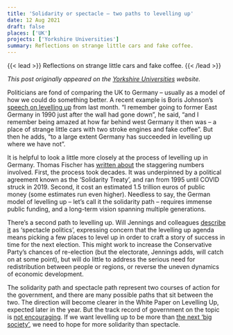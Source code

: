 ```yaml
---
title: 'Solidarity or spectacle – two paths to levelling up'
date: 12 Aug 2021
draft: false
places: ['UK']
projects: ['Yorkshire Universities']
summary: Reflections on strange little cars and fake coffee.
---
```


{{< lead >}} Reflections on strange little cars and fake coffee. {{< /lead >}}

_This post originally appeared on the [Yorkshire Universities](https://yorkshireuniversities.ac.uk/2021/08/12/solidarity-or-spectacle-two-paths-to-levelling-up/) website._

Politicians are fond of comparing the UK to Germany – usually as a model of how we could do something better. A recent example is Boris Johnson’s [speech on levelling up](https://www.gov.uk/government/speeches/the-prime-ministers-levelling-up-speech-15-july-2021) from last month. “I remember going to former East Germany in 1990 just after the wall had gone down”, he said, “and I remember being amazed at how far behind west Germany it then was – a place of strange little cars with two stroke engines and fake coffee”. But then he adds, “to a large extent Germany has succeeded in levelling up where we have not”.

It is helpful to look a little more closely at the process of levelling up in Germany. Thomas Fischer has [written about](http://uk2070.org.uk/wp-content/uploads/2020/12/UK2070_T&CP_Nov-Dec20.pdf) the staggering numbers involved. First, the process took decades. It was underpinned by a political agreement known as the ‘Solidarity Treaty’, and ran from 1995 until COVID struck in 2019. Second, it cost an estimated 1.5 trillion euros of public money (some estimates run even higher). Needless to say, the German model of levelling up – let’s call it the solidarity path – requires immense public funding, and a long-term vision spanning multiple generations.

There’s a second path to levelling up. Will Jennings and colleagues [describe it](https://onlinelibrary.wiley.com/doi/10.1111/1467-923X.13005) as ‘spectacle politics’, expressing concern that the levelling up agenda means picking a few places to level up in order to craft a story of success in time for the next election. This might work to increase the Conservative Party’s chances of re-election (but the electorate, Jennings adds, will catch on at some point), but will do little to address the serious need for redistribution between people or regions, or reverse the uneven dynamics of economic development.

The solidarity path and spectacle path represent two courses of action for the government, and there are many possible paths that sit between the two. The direction will become clearer in the White Paper on Levelling Up, expected later in the year. But the track record of government on the topic is [not encouraging](https://www.ft.com/content/3a02454f-ee90-4b19-9fef-2e2c3d98b234). If we want levelling up to be more than [the next ‘big society’](https://www.yorkshirepost.co.uk/news/politics/mayor-tells-johnson-spell-out-post-brexit-levelling-plan-3079406), we need to hope for more solidarity than spectacle.